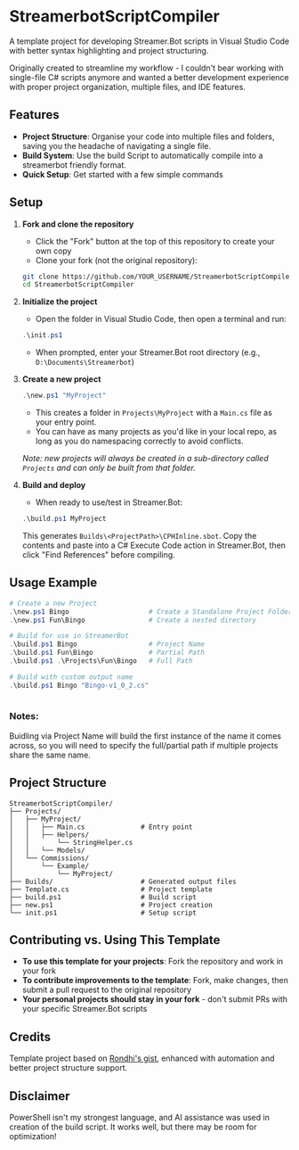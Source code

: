 # StreamerbotScriptCompiler
A template project for developing Streamer.Bot scripts in Visual Studio Code with better syntax highlighting and project structuring.

Originally created to streamline my workflow - I couldn't bear working with single-file C# scripts anymore and wanted a better development experience with proper project organization, multiple files, and IDE features.

## Features

- **Project Structure**: Organise your code into multiple files and folders, saving you the headache of navigating a single file.
- **Build System**: Use the build Script to automatically compile into a streamerbot friendly format.
- **Quick Setup**: Get started with a few simple commands

## Setup

1. **Fork and clone the repository**
   - Click the "Fork" button at the top of this repository to create your own copy
   - Clone your fork (not the original repository):
   ```bash
   git clone https://github.com/YOUR_USERNAME/StreamerbotScriptCompiler
   cd StreamerbotScriptCompiler
   ```

3. **Initialize the project**
   - Open the folder in Visual Studio Code, then open a terminal and run:
   ```powershell
   .\init.ps1
   ```
   - When prompted, enter your Streamer.Bot root directory (e.g., `D:\Documents\Streamerbot`)

5. **Create a new project**
   ```powershell
   .\new.ps1 "MyProject"
   ```
   - This creates a folder in `Projects\MyProject` with a `Main.cs` file as your entry point.
   - You can have as many projects as you'd like in your local repo, as long as you do namespacing correctly to avoid conflicts.
   
   *Note: new projects will always be created in a sub-directory called `Projects` and can only be built from that folder.*

6. **Build and deploy**
   - When ready to use/test in Streamer.Bot:
   ```powershell
   .\build.ps1 MyProject
   ```
      
   This generates `Builds\<ProjectPath>\CPHInline.sbot`. Copy the contents and paste into a C# Execute Code action in Streamer.Bot, then click "Find References" before compiling.

## Usage Example
```powershell
# Create a new Project
.\new.ps1 Bingo                    # Create a Standalone Project Folder
.\new.ps1 Fun\Bingo                # Create a nested directory

# Build for use in StreamerBot
.\build.ps1 Bingo                  # Project Name
.\build.ps1 Fun\Bingo              # Partial Path
.\build.ps1 .\Projects\Fun\Bingo   # Full Path

# Build with custom output name
.\build.ps1 Bingo "Bingo-v1_0_2.cs"
   
```

### Notes:
Buidling via Project Name will build the first instance of the name it comes across, so you will need to specify the full/partial path if multiple projects share the same name.

## Project Structure

```
StreamerbotScriptCompiler/
├── Projects/
│   ├── MyProject/
│   │   ├── Main.cs              # Entry point
│   │   ├── Helpers/
│   │       └── StringHelper.cs
│   │   └── Models/
│   └── Commissions/
│       └── Example/
│           └── MyProject/
├── Builds/                      # Generated output files
├── Template.cs                  # Project template
├── build.ps1                    # Build script
├── new.ps1                      # Project creation 
└── init.ps1                     # Setup script
```

## Contributing vs. Using This Template
- **To use this template for your projects**: Fork the repository and work in your fork
- **To contribute improvements to the template**: Fork, make changes, then submit a pull request to the original repository
- **Your personal projects should stay in your fork** - don't submit PRs with your specific Streamer.Bot scripts

## Credits

Template project based on [Rondhi's gist](https://gist.github.com/rondhi/aa5e8c3b7d1277d1c93dd7f486b596fe), enhanced with automation and better project structure support.

## Disclaimer

PowerShell isn't my strongest language, and AI assistance was used in creation of the build script. It works well, but there may be room for optimization!
